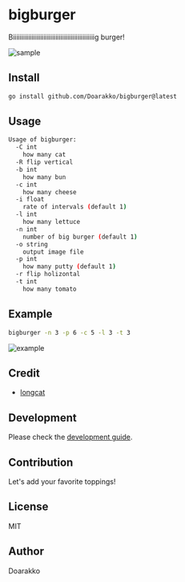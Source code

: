 # bigburger

Biiiiiiiiiiiiiiiiiiiiiiiiiiiiiiiiiiiiiiiiiiiiiiiig burger!

![sample](./sample.gif)

## Install

```bash
go install github.com/Doarakko/bigburger@latest
```

## Usage

```bash
Usage of bigburger:
  -C int
    how many cat
  -R flip vertical
  -b int
    how many bun
  -c int
    how many cheese
  -i float
    rate of intervals (default 1)
  -l int
    how many lettuce
  -n int
    number of big burger (default 1)
  -o string
    output image file
  -p int
    how many putty (default 1)
  -r flip holizontal
  -t int
    how many tomato
```

## Example

```bash
bigburger -n 3 -p 6 -c 5 -l 3 -t 3
```

![example](./sample2.gif)

## Credit

- [longcat](https://github.com/mattn/longcat)

## Development

Please check the [development guide](./DEVELOPMENT.md).

## Contribution

Let's add your favorite toppings!

## License

MIT

## Author

Doarakko
